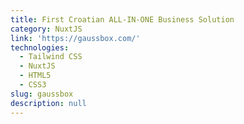 ```yaml
---
title: First Croatian ALL-IN-ONE Business Solution
category: NuxtJS
link: 'https://gaussbox.com/'
technologies:
  - Tailwind CSS
  - NuxtJS
  - HTML5
  - CSS3
slug: gaussbox
description: null
---
```

